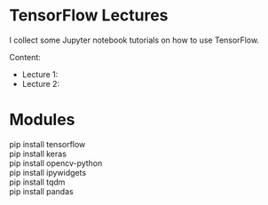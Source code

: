 # TensorFlow Lectures

I collect some Jupyter notebook tutorials on how to use TensorFlow.

Content:

- Lecture 1: 
- Lecture 2:


# Modules
pip install tensorflow \
pip install keras \
pip install opencv-python \
pip install ipywidgets \
pip install tqdm \
pip install pandas
